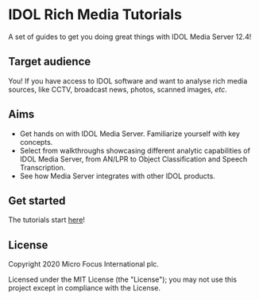 # IDOL Rich Media Tutorials

A set of guides to get you doing great things with IDOL Media Server 12.4!

## Target audience

You! If you have access to IDOL software and want to analyse rich media sources, like CCTV, broadcast news, photos, scanned images, *etc*.

## Aims

- Get hands on with IDOL Media Server.  Familiarize yourself with key concepts.
- Select from walkthroughs showcasing different analytic capabilities of IDOL Media Server, from AN/LPR to Object Classification and Speech Transcription.
- See how Media Server integrates with other IDOL products.

## Get started

The tutorials start [here](tutorials/README.md)!

## License

Copyright 2020 Micro Focus International plc.

Licensed under the MIT License (the "License"); you may not use this project except in compliance with the License.

